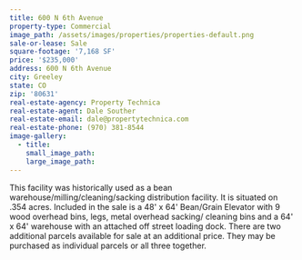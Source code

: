 ```yaml
---
title: 600 N 6th Avenue
property-type: Commercial
image_path: /assets/images/properties/properties-default.png
sale-or-lease: Sale
square-footage: '7,168 SF'
price: '$235,000'
address: 600 N 6th Avenue
city: Greeley
state: CO
zip: '80631'
real-estate-agency: Property Technica
real-estate-agent: Dale Souther
real-estate-email: dale@propertytechnica.com
real-estate-phone: (970) 381-8544
image-gallery:
  - title:
    small_image_path:
    large_image_path:
---
```



This facility was historically used as a bean warehouse/milling/cleaning/sacking distribution facility. It is situated on .354 acres. Included in the sale is a 48' x 64' Bean/Grain Elevator with 9 wood overhead bins, legs, metal overhead sacking/ cleaning bins and a 64' x 64' warehouse with an attached off street loading dock. There are two additional parcels available for sale at an additional price. They may be purchased as individual parcels or all three together.